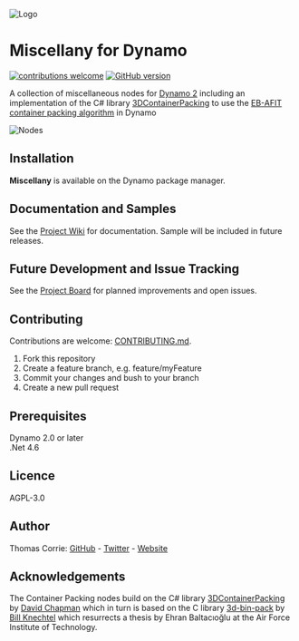 ![Logo](https://github.com/thomascorrie/Miscellany/blob/master/Miscellany/Resources/Images/Large/Miscellany.About.Miscellany.Large.png)

# Miscellany for Dynamo

[![contributions welcome](https://img.shields.io/badge/contributions-welcome-brightgreen.svg?style=flat)](https://github.com/thomascorrie/Miscellany/blob/master/CONTRIBUTING.md)
[![GitHub version](https://badge.fury.io/gh/thomascorrie%2FMiscellany.svg)](https://badge.fury.io/gh/thomascorrie%2FMiscellany)

A collection of miscellaneous nodes for [Dynamo 2](http://www.dynamobim.org/) including an implementation of the C# library [3DContainerPacking](https://github.com/davidmchapman/3DContainerPacking) to use the [EB-AFIT container packing algorithm](https://github.com/wknechtel/3d-bin-pack) in Dynamo

![Nodes](https://github.com/thomascorrie/Miscellany/blob/master/Samples/Miscellany-Samples-Nodes.png)

## Installation
**Miscellany** is available on the Dynamo package manager.

## Documentation and Samples
See the [Project Wiki](https://github.com/thomascorrie/Miscellany/wiki) for documentation. Sample will be included in future releases.

## Future Development and Issue Tracking
See the [Project Board](https://github.com/thomascorrie/Miscellany/projects/1) for planned improvements and open issues.

## Contributing
Contributions are welcome: [CONTRIBUTING.md](https://github.com/thomascorrie/Miscellany/blob/master/CONTRIBUTING.md). 
1. Fork this repository
2. Create a feature branch, e.g. feature/myFeature
3. Commit your changes and bush to your branch
4. Create a new pull request

## Prerequisites
Dynamo 2.0 or later  
.Net 4.6

## Licence
AGPL-3.0

## Author
Thomas Corrie: [GitHub](https://github.com/thomascorrie) - [Twitter](https://twitter.com/didymuscoombe) - [Website](http://www.thomascorrie.com)

## Acknowledgements
The Container Packing nodes build on the C# library [3DContainerPacking](https://github.com/davidmchapman/3DContainerPacking) by [David Chapman](https://github.com/davidmchapman) which in turn is based on the C library [3d-bin-pack](https://github.com/wknechtel/3d-bin-pack/) by [Bill Knechtel](https://github.com/wknechtel) which resurrects a thesis by Ehran Baltacıoğlu at the Air Force Institute of Technology.
